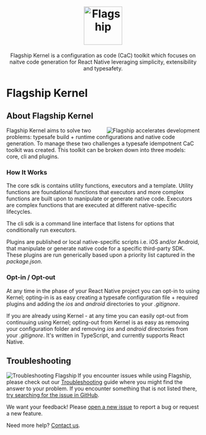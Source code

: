 <h1 align="center">
  <a href="https://brandingbrand.github.io/flagship/">
    <img alt="Flagship"
      src="https://user-images.githubusercontent.com/2915629/127563134-be64905e-d429-446d-9a53-a657c9613f6f.png"
      height="100">
  </a>
</h1>

<p align="center">
  Flagship Kernel is a configuration as code (CaC) toolkit which focuses on naitve code generation for React Native leveraging simplicity, extensibility and typesafety.
</p>

# Flagship Kernel

## About Flagship Kernel

<img alt="Flagship accelerates development"
  src="https://user-images.githubusercontent.com/556070/38955661-4ff210c6-4323-11e8-960e-b568bc4b2bec.png"
  align="right">

Flagship Kernel aims to solve two problems: typesafe build + runtime configurations and native code generation. To manage these two challenges a typesafe idempotnent CaC toolkit was created. This toolkit can be broken down into three models: core, cli and plugins.

### How It Works

The core sdk is contains utility functions, executors and a template. Utility functions are foundational functions that executors and more complex functions are built upon to manipulate or generate native code. Executors are complex functions that are executed at different native-specific lifecycles.

The cli sdk is a command line interface that listens for options that conditionally run executors.

Plugins are published or local native-specific scripts i.e. iOS and/or Android, that manipulate or generate native code for a specific third-party SDK. These plugins are run generically based upon a priority list captured in the _package.json_.

### Opt-in / Opt-out

At any time in the phase of your React Native project you can opt-in to using Kernel; opting-in is as easy creating a typesafe configuration file + required plugins and adding the _ios_ and _android_ directories to your _.gitignore_.

If you are already using Kernel - at any time you can easily opt-out from continuuing using Kernel; opting-out from Kernel is as easy as removing your configuration folder and removing _ios_ and _android_ directories from your _.gitignore_.
It's written in TypeScript, and currently supports React Native.

## Troubleshooting

<img alt="Troubleshooting Flagship"
  src="https://user-images.githubusercontent.com/556070/38958560-9f7aab28-432b-11e8-8e67-68d781f5681d.png"
  align="left">

If you encounter issues while using Flagship, please check out our
[Troubleshooting](TROUBLESHOOTING.md) guide where you might find the answer to
your problem. If you encounter something that is not listed there, [try
searching for the issue in
GitHub](https://github.com/brandingbrand/flagship/issues).

We want your feedback! Please [open a new
issue](https://github.com/brandingbrand/flagship/issues/new) to report a bug or
request a new feature.

Need more help? [Contact us](mailto:product@brandingbrand.com).

